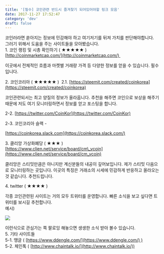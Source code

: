 ```yaml
---
title: '[필수] 코인관련 반드시 즐겨찾기 되어있어야할 링크 모음'
date: 2017-11-27 17:52:47
category: 'dev'
draft: false
---
```


코인러라면 쏟아지는 정보에 민감해야 하고 여기저기를 뒤져 가치를 판단해야합니다.   
그러기 위해서 도움을 주는 사이트들을 모아봤습니다.   
1\. 코인 랭킹 및 시총 확인하기 ( ★★★★★ )  
[http://coinmarketcap.com/](http://coinmarketcap.com/) 

  

이곳에서 전체적인 흐름과 마켓별 거래량 가격 등 다양한 정보를 얻을 수 있습니다. 필수입니다.  
  
2\. 코인코리아 ( ★★★★★ )  2.1. [https://steemit.com/created/coinkorea](https://steemit.com/created/coinkorea)

  

코인관련되서는 최고 양질의 정보가 올라옵니다. 추천을 해주면 코인으로 보상을 해주기때문에 저도 여기 모니터링하면서 정보를 얻고 포스팅을 합니다.  
  

2-2. [https://twitter.com/CoinKor](https://twitter.com/CoinKor)

  

2-3. 코인코리아 슬랙 - 

[https://coinkorea.slack.com](https://coinkorea.slack.com/)  

  

3\. 클리앙 가상화폐당 ( ★★★ )  
[https://www.clien.net/service/board/cm\_vcoin](https://www.clien.net/service/board/cm_vcoin)

  

클리앙은 스티밋만큼은 아니지만 계신분들의 내공이 깊어보입니다. 제가 스티밋 다음으로 모니터링하는 곳입니다. 이곳의 특징은 거래소의 시세에 민감하게 반응하고 올라오는것 같습니다. 추천드립니다. 

  

4\. twitter ( ★★★★ )

  
각종 코인관련된 사이트는 거의 모두 트위터를 운영합니다. 빠른 소식을 보고 싶다면 트위터를 보시길 추천합니다.  
예시)

  

![](http://blogfiles.naver.net/MjAxNzA3MDFfMjkg/MDAxNDk4ODY2OTYzODAw.54yeWQXqyvZUxldb1g4Q1A7OD577Fx4mrg5eXZ_Oxvgg.r-G8nCHm31Z-Umd37lrBcYERer73WFljM-uJTZkzBr0g.PNG.nhj7/image.png?type=w1)

  

이런식으로 관심가는 쪽 팔로잉 해놓으면 생생한 소식 받아 볼수 있습니다.   
5\. 기타 사이트들  
5-1. 땡글 ( [https://www.ddengle.com/](https://www.ddengle.com/) )  
5-2. 체인톡 ( [](https://www.ddengle.com/)[http://www.chaintalk.io/](http://www.chaintalk.io/))
